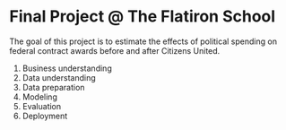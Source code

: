 # Final Project @ The Flatiron School

The goal of this project is to estimate the effects of political spending on federal contract awards before and after Citizens United. 

1. Business understanding
2. Data understanding
3. Data preparation
4. Modeling
5. Evaluation
6. Deployment
